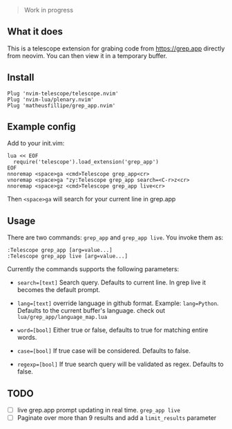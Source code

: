 > Work in progress

## What it does

This is a telescope extension for grabing code from https://grep.app directly from neovim. You can then view it in a temporary buffer.


## Install

```vim
Plug 'nvim-telescope/telescope.nvim'
Plug 'nvim-lua/plenary.nvim'
Plug 'matheusfillipe/grep_app.nvim'
```

## Example config

Add to your init.vim:

```vim
lua << EOF
  require('telescope').load_extension('grep_app')
EOF
nnoremap <space>ga <cmd>Telescope grep_app<cr>
vnoremap <space>ga "zy:Telescope grep_app search=<C-r>z<cr>
nnoremap <space>gz <cmd>Telescope grep_app live<cr>
```

Then `<space>ga` will search for your current line in grep.app

## Usage

There are two commands: `grep_app` and `grep_app live`. You invoke them as:
```vim
:Telescope grep_app [arg=value...]
:Telescope grep_app live [arg=value...]
```

Currently the commands supports the following parameters:

* `search=[text]` Search query. Defaults to current line. In grep live it becomes the default prompt.

* `lang=[text]` override language in github format. Example: `lang=Python`. Defaults to the current buffer's language. check out `lua/grep_app/language_map.lua`

* `word=[bool]` Either true or false, defaults to true for matching entire words.

* `case=[bool]` If true case will be considered. Defaults to false.

* `regexp=[bool]` If true search query will be validated as regex. Defaults to false.


## TODO

- [ ] live grep.app prompt updating in real time. `grep_app live`
- [ ] Paginate over more than 9 results and add a `limit_results` parameter
